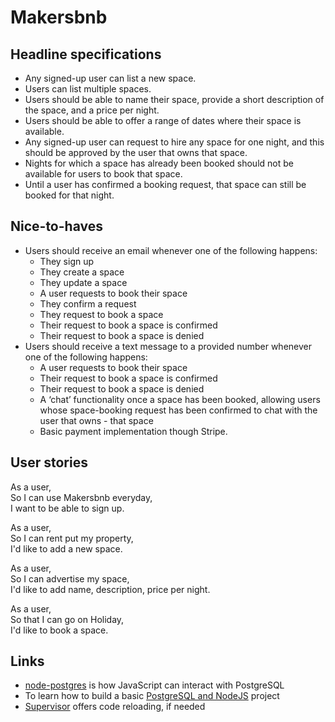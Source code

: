 # Makersbnb

## Headline specifications
- Any signed-up user can list a new space.
- Users can list multiple spaces.
- Users should be able to name their space, provide a short description of the space, and a price per night.
- Users should be able to offer a range of dates where their space is available.
- Any signed-up user can request to hire any space for one night, and this should be approved by the user that owns that space.
- Nights for which a space has already been booked should not be available for users to book that space.
- Until a user has confirmed a booking request, that space can still be booked for that night.
## Nice-to-haves
- Users should receive an email whenever one of the following happens:
  - They sign up
  - They create a space
  - They update a space
  - A user requests to book their space
  - They confirm a request
  - They request to book a space
  - Their request to book a space is confirmed
  - Their request to book a space is denied
- Users should receive a text message to a provided number whenever one of the following happens:
  - A user requests to book their space
  - Their request to book a space is confirmed
  - Their request to book a space is denied
  - A ‘chat’ functionality once a space has been booked, allowing users whose space-booking request has been confirmed to chat with the user that owns - that space
  - Basic payment implementation though Stripe.


## User stories
As a user,  
So I can use Makersbnb everyday,  
I want to be able to sign up.

As a user,  
So I can rent put my property,  
I'd like to add a new space.

As a user,  
So I can advertise my space,  
I'd like to add name, description, price per night.

As a user,  
So that I can go on Holiday,  
I'd like to book a space.  


## Links

- [node-postgres](https://node-postgres.com) is how JavaScript can interact with PostgreSQL
- To learn how to build a basic [PostgreSQL and NodeJS](https://mherman.org/blog/postgresql-and-nodejs/) project
- [Supervisor](https://github.com/isaacs/node-supervisor) offers code reloading, if needed
